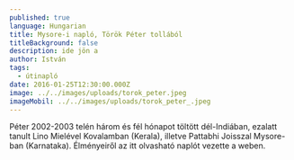 ```yaml
---
published: true
language: Hungarian
title: Mysore-i napló, Török Péter tollából
titleBackground: false
description: ide jön a
author: István
tags:
  - útinapló
date: 2016-01-25T12:30:00.000Z
image: ../../images/uploads/torok_peter.jpeg
imageMobil: ../../images/uploads/torok_peter_.jpeg
---
```

Péter 2002-2003 telén három és fél hónapot töltött dél-Indiában, ezalatt tanult Lino Mielével Kovalamban (Kerala), illetve Pattabhi Joisszal Mysore-ban (Karnataka). Élményeiről az itt olvasható naplót vezette a weben.
